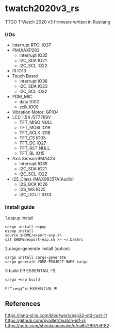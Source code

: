 # twatch2020v3_rs
TTGO T-Watch 2020 v3 firmware written in Rustlang

### I/Os
 - Interrupt RTC: IO37
 - PMU/AXP202
   - interrupt IO35
   - I2C_SDA IO21
   - I2C_SCL IO22
 - IR IO13
 - Touch Board
   - interrupt IO38
   - I2C_SDA IO23
   - I2C_SCL IO32
 - PDM_MIC
   - data IO02
   - sclk IO00
 - Vibration Motor: GPIO4
 - LCD 1.54 /ST7789V
   - TFT_MISO NULL
   - TFT_MOSI IO19
   - TFT_SCLK IO18
   - TFT_CS IO05
   - TFT_DC IO27
   - TFT_RST NULL
   - TFT_BL IO15
 - Axis Sensor/BMA423
   - interrupt IO39
   - I2C_SDA IO21
   - I2C_SCL IO22
 - I2S_Class /MAX98357A(Audio)
   - I2S_BCK IO26
   - I2S_WS IO25
   - I2C_DOUT IO33

### install guide
1.espup install
```
cargo install espup
espup install
source $HOME/export-esp.sh
cat $HOME/export-esp.sh >> ~/.bashrc
```
2.cargo-generate install (option)
```
cargo install cargo-generate
cargo generate YOUR-PROJECT-NAME cargo
```
3.build (!!! ESSENTIAL !!!)
```
cargo +esp build
```
!!! "+esp" is ESSENTIAL !!!

## References
https://lang-ship.com/blog/work/esp32-std-rust-1/
<br>
https://github.com/pyaillet/twatch-idf-rs
<br>
https://note.com/shirokumamake/n/na6c2897b9f82